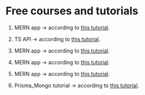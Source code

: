# Free courses and tutorials

1. MERN app -> according to
   [this tutorial](https://www.freecodecamp.org/news/create-a-react-frontend-a-node-express-backend-and-connect-them-together-c5798926047c).

2. TS API -> according to
   [this tutorial](https://tomanagle.medium.com/build-a-rest-api-with-node-js-typescript-mongodb-b6c898d70d61).

3. MERN app -> according to [this tutorial](https://appdividend.com/2022/03/05/react-express).

4. MERN app -> according to
   [this tutorial](https://www.freecodecamp.org/news/how-to-build-a-todo-app-with-react-typescript-nodejs-and-mongodb).

5. MERN app -> according to [this tutorial](https://blog.logrocket.com/mern-stack-tutorial/).

6. Prisma_Mongo tutorial -> according to
   [this tutorial](https://www.section.io/engineering-education/how-to-setup-prisma-client-server-that-uses-mongodb).
